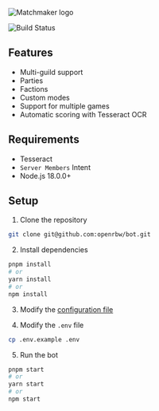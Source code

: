 ![Matchmaker logo](assets/logo.png)

![Build Status](https://github.com/openrbw/bot/actions/workflows/ci.yml/badge.svg)

## Features

* Multi-guild support
* Parties
* Factions
* Custom modes
* Support for multiple games
* Automatic scoring with Tesseract OCR

## Requirements

* Tesseract
* `Server Members` Intent
* Node.js 18.0.0+

## Setup

1. Clone the repository

```bash
git clone git@github.com:openrbw/bot.git
```

2. Install dependencies

```bash
pnpm install
# or
yarn install
# or
npm install
```

3. Modify the [configuration file](./src/config.ts)

4. Modify the `.env` file

```bash
cp .env.example .env
```

5. Run the bot

```bash
pnpm start
# or
yarn start
# or
npm start
```
